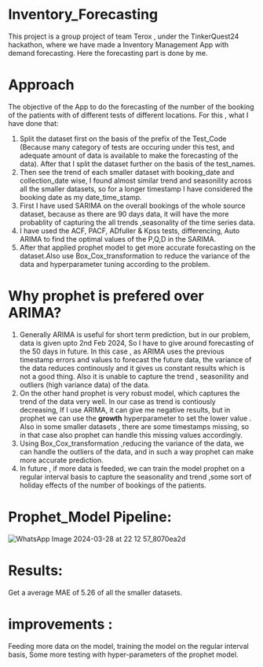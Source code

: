 # Inventory_Forecasting
This project is a group project of team Terox , under the TinkerQuest24 hackathon, where we have made a Inventory Management App with demand forecasting. Here the forecasting part is done by me.
# Approach
The objective of the App to do the forecasting of the number of the booking of the patients with of different tests of different locations. For this , what I have done that:
1. Split the dataset first on the basis of the prefix of the Test_Code (Because many category of tests are occuring under this test, and adequate amount of data is available to make the forecasting of the data). After that I split the dataset further on the basis of the test_names.
2. Then see the trend of each smaller dataset with booking_date and collection_date wise, I found almost similar trend and seasonility across all the smaller datasets, so for a longer timestamp I have considered the booking date as my date_time_stamp.
3. First I have used SARIMA on the overall bookings of the whole source dataset, because as there are 90 days data, it will have the more probablity of capturing the all trends ,seasonality of the time series data.
4. I have used the ACF, PACF, ADfuller & Kpss tests, differencing, Auto ARIMA to find the optimal values of the P,Q,D in the SARIMA.
5. After that applied prophet model to get more accurate forecasting on the dataset.Also use Box_Cox_transformation to reduce the variance of the data and hyperparameter tuning according to the problem.
# Why prophet is prefered over ARIMA?
1. Generally ARIMA is useful for short term prediction, but in our problem, data is given upto 2nd Feb 2024, So I have to give around forecasting of the 50 days in future. In this case , as ARIMA uses the previous timestamp errors and values to forecast the future data, the variance of the data reduces continously and it gives us constant results which is not a good thing. Also it is unable to capture the trend , seasonility and outliers (high variance data) of the data.
2. On the other hand prophet is very robust model, which captures the trend of the data very well. In our case as trend is contiously decreasing, If I use ARIMA, it can give me negative results, but in prophet we can use the **growth** hyperparameter to set the lower value . Also in some smaller datasets , there are some timestamps missing, so in that case also prophet can handle this missing values accordingly.
3. Using Box_Cox_transformation ,reducing the variance of the data, we can handle the outliers of the data, and in such a way prophet can make more accurate prediction.
4. In future , if more data is feeded, we can train the model prophet on a regular interval basis to capture the seasonality and trend ,some sort of holiday effects of the number of bookings of the patients.
# Prophet_Model Pipeline:

![WhatsApp Image 2024-03-28 at 22 12 57_8070ea2d](https://github.com/Kou2004/Inventory_Forecasting/assets/145743404/934613a8-77a7-486f-b65f-e2db8fc481c6)


# Results:
Get a average MAE of 5.26 of all the smaller datasets. 
# improvements :
Feeding more data on the model, training the model on the regular interval basis, Some more testing with hyper-parameters of the prophet model.



